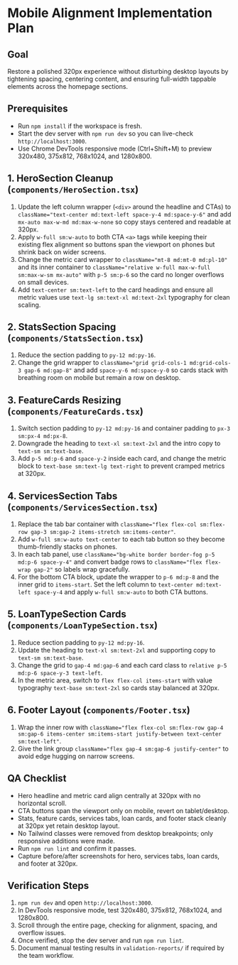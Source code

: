 # Mobile Alignment Implementation Plan

## Goal
Restore a polished 320px experience without disturbing desktop layouts by tightening spacing, centering content, and ensuring full-width tappable elements across the homepage sections.

## Prerequisites
- Run `npm install` if the workspace is fresh.
- Start the dev server with `npm run dev` so you can live-check `http://localhost:3000`.
- Use Chrome DevTools responsive mode (Ctrl+Shift+M) to preview 320x480, 375x812, 768x1024, and 1280x800.

## 1. HeroSection Cleanup (`components/HeroSection.tsx`)
1. Update the left column wrapper (`<div>` around the headline and CTAs) to `className="text-center md:text-left space-y-4 md:space-y-6"` and add `mx-auto max-w-md md:max-w-none` so copy stays centered and readable at 320px.
2. Apply `w-full sm:w-auto` to both CTA `<a>` tags while keeping their existing flex alignment so buttons span the viewport on phones but shrink back on wider screens.
3. Change the metric card wrapper to `className="mt-8 md:mt-0 md:pl-10"` and its inner container to `className="relative w-full max-w-full sm:max-w-sm mx-auto"` with `p-5 sm:p-6` so the card no longer overflows on small devices.
4. Add `text-center sm:text-left` to the card headings and ensure all metric values use `text-lg sm:text-xl md:text-2xl` typography for clean scaling.

## 2. StatsSection Spacing (`components/StatsSection.tsx`)
1. Reduce the section padding to `py-12 md:py-16`.
2. Change the grid wrapper to `className="grid grid-cols-1 md:grid-cols-3 gap-6 md:gap-8"` and add `space-y-6 md:space-y-0` so cards stack with breathing room on mobile but remain a row on desktop.

## 3. FeatureCards Resizing (`components/FeatureCards.tsx`)
1. Switch section padding to `py-12 md:py-16` and container padding to `px-3 sm:px-4 md:px-8`.
2. Downgrade the heading to `text-xl sm:text-2xl` and the intro copy to `text-sm sm:text-base`.
3. Add `p-5 md:p-6` and `space-y-2` inside each card, and change the metric block to `text-base sm:text-lg text-right` to prevent cramped metrics at 320px.

## 4. ServicesSection Tabs (`components/ServicesSection.tsx`)
1. Replace the tab bar container with `className="flex flex-col sm:flex-row gap-3 sm:gap-2 items-stretch sm:items-center"`.
2. Add `w-full sm:w-auto text-center` to each tab button so they become thumb-friendly stacks on phones.
3. In each tab panel, use `className="bg-white border border-fog p-5 md:p-6 space-y-4"` and convert badge rows to `className="flex flex-wrap gap-2"` so labels wrap gracefully.
4. For the bottom CTA block, update the wrapper to `p-6 md:p-8` and the inner grid to `items-start`. Set the left column to `text-center md:text-left space-y-4` and apply `w-full sm:w-auto` to both CTA buttons.

## 5. LoanTypeSection Cards (`components/LoanTypeSection.tsx`)
1. Reduce section padding to `py-12 md:py-16`.
2. Update the heading to `text-xl sm:text-2xl` and supporting copy to `text-sm sm:text-base`.
3. Change the grid to `gap-4 md:gap-6` and each card class to `relative p-5 md:p-6 space-y-3 text-left`.
4. In the metric area, switch to `flex flex-col items-start` with value typography `text-base sm:text-2xl` so cards stay balanced at 320px.

## 6. Footer Layout (`components/Footer.tsx`)
1. Wrap the inner row with `className="flex flex-col sm:flex-row gap-4 sm:gap-6 items-center sm:items-start justify-between text-center sm:text-left"`.
2. Give the link group `className="flex gap-4 sm:gap-6 justify-center"` to avoid edge hugging on narrow screens.

## QA Checklist
- Hero headline and metric card align centrally at 320px with no horizontal scroll.
- CTA buttons span the viewport only on mobile, revert on tablet/desktop.
- Stats, feature cards, services tabs, loan cards, and footer stack cleanly at 320px yet retain desktop layout.
- No Tailwind classes were removed from desktop breakpoints; only responsive additions were made.
- Run `npm run lint` and confirm it passes.
- Capture before/after screenshots for hero, services tabs, loan cards, and footer at 320px.

## Verification Steps
1. `npm run dev` and open `http://localhost:3000`.
2. In DevTools responsive mode, test 320x480, 375x812, 768x1024, and 1280x800.
3. Scroll through the entire page, checking for alignment, spacing, and overflow issues.
4. Once verified, stop the dev server and run `npm run lint`.
5. Document manual testing results in `validation-reports/` if required by the team workflow.
